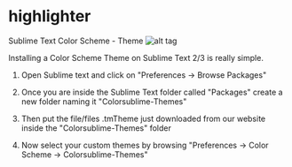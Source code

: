 highlighter
===========

Sublime Text Color Scheme - Theme
![alt tag](https://github.com/manikandancsea/highlighter/blob/master/highlighter.png)

Installing a Color Scheme Theme on Sublime Text 2/3 is really simple.

   1. Open Sublime text and click on  "Preferences -> Browse Packages"
   
   2. Once you are inside the Sublime Text folder called "Packages" create a new folder naming it "Colorsublime-Themes"
   
   3. Then put the file/files .tmTheme just downloaded from our website inside the "Colorsublime-Themes" folder
   
   4. Now select your custom themes by browsing "Preferences -> Color Scheme -> Colorsublime-Themes"
